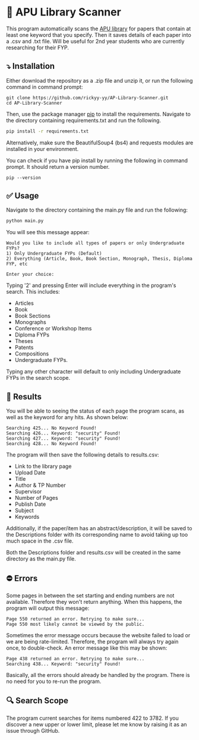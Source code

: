 # 📖 APU Library Scanner

This program automatically scans the [APU library](https://library.apu.edu.my/apres/advanced-search) for papers that contain at least one keyword that you specify. Then it saves details of each paper into a .csv and .txt file. Will be useful for 2nd year students who are currently researching for their FYP. 

## ⤵️ Installation

Either download the repository as a .zip file and unzip it, or run the following command in command prompt:

```
git clone https://github.com/rickyy-yy/AP-Library-Scanner.git
cd AP-Library-Scanner
```

Then, use the package manager [pip](https://pip.pypa.io/en/stable/) to install the requirements. Navigate to the directory containing requirements.txt and run the following. 

```bash
pip install -r requirements.txt
```

Alternatively, make sure the BeautifulSoup4 (bs4) and requests modules are installed in your environment. 

You can check if you have pip install by running the following in command prompt. It should return a version number.

```
pip --version
```

## ✅ Usage

Navigate to the directory containing the main.py file and run the following:

```python
python main.py
```

You will see this message appear:

```
Would you like to include all types of papers or only Undergraduate FYPs?
1) Only Undergraduate FYPs (Default)
2) Everything (Article, Book, Book Section, Monograph, Thesis, Diploma FYP, etc

Enter your choice:
```

Typing '2' and pressing Enter will include everything in the program's search. This includes:

- Articles
- Book
- Book Sections
- Monographs
- Conference or Workshop Items
- Diploma FYPs
- Theses
- Patents
- Compositions
- Undergraduate FYPs.

Typing any other character will default to only including Undergraduate FYPs in the search scope. 

## 📁 Results

You will be able to seeing the status of each page the program scans, as well as the keyword for any hits. As shown below:

```
Searching 425... No Keyword Found!
Searching 426... Keyword: "security" Found!
Searching 427... Keyword: "security" Found!
Searching 428... No Keyword Found!
```

The program will then save the following details to results.csv:

- Link to the library page
- Upload Date
- Title
- Author & TP Number
- Supervisor
- Number of Pages
- Publish Date
- Subject
- Keywords

Additionally, if the paper/item has an abstract/description, it will be saved to the Descriptions folder with its corresponding name to avoid taking up too much space in the .csv file. 

Both the Descriptions folder and results.csv will be created in the same directory as the main.py file.

## ⛔️ Errors

Some pages in between the set starting and ending numbers are not available. Therefore they won't return anything. When this happens, the program will output this message:

```
Page 550 returned an error. Retrying to make sure...
Page 550 most likely cannot be viewed by the public.
```

Sometimes the error message occurs because the website failed to load or we are being rate-limited. Therefore, the program will always try again once, to double-check. An error message like this may be shown:

```
Page 438 returned an error. Retrying to make sure...
Searching 438... Keyword: "security" Found!
```

Basically, all the errors should already be handled by the program. There is no need for you to re-run the program. 

## 🔍 Search Scope

The program current searches for items numbered 422 to 3782. If you discover a new upper or lower limit, please let me know by raising it as an issue through GitHub.

